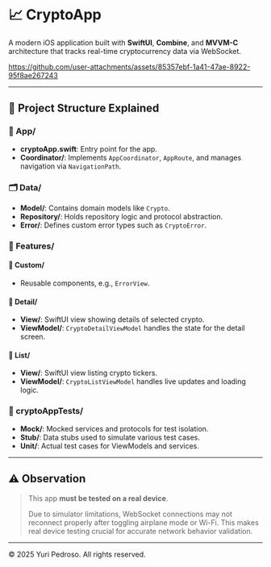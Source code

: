 # 📈 CryptoApp

A modern iOS application built with **SwiftUI**, **Combine**, and **MVVM-C** architecture that tracks real-time cryptocurrency data via WebSocket.

https://github.com/user-attachments/assets/85357ebf-1a41-47ae-8922-95f8ae267243

---

## 📁 Project Structure Explained

### 🧩 App/
- **cryptoApp.swift**: Entry point for the app.
- **Coordinator/**: Implements `AppCoordinator`, `AppRoute`, and manages navigation via `NavigationPath`.

### 🗂 Data/
- **Model/**: Contains domain models like `Crypto`.
- **Repository/**: Holds repository logic and protocol abstraction.
- **Error/**: Defines custom error types such as `CryptoError`.

### 🧱 Features/
#### 🔹 Custom/
- Reusable components, e.g., `ErrorView`.

#### 🔹 Detail/
- **View/**: SwiftUI view showing details of selected crypto.
- **ViewModel/**: `CryptoDetailViewModel` handles the state for the detail screen.

#### 🔹 List/
- **View/**: SwiftUI view listing crypto tickers.
- **ViewModel/**: `CryptoListViewModel` handles live updates and loading logic.

### 🧪 cryptoAppTests/
- **Mock/**: Mocked services and protocols for test isolation.
- **Stub/**: Data stubs used to simulate various test cases.
- **Unit/**: Actual test cases for ViewModels and services.

---

## ⚠️ Observation

> This app **must be tested on a real device**.
>
> Due to simulator limitations, WebSocket connections may not reconnect properly after toggling airplane mode or Wi-Fi. This makes real device testing crucial for accurate network behavior validation.

---

© 2025 Yuri Pedroso. All rights reserved.
